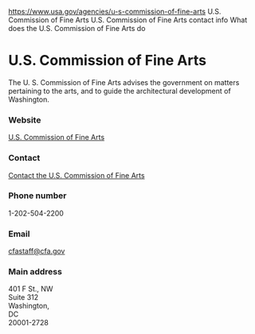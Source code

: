 

https://www.usa.gov/agencies/u-s-commission-of-fine-arts
U.S. Commission of Fine Arts
U.S. Commission of Fine Arts contact info
What does the U.S. Commission of Fine Arts do

# U.S. Commission of Fine Arts

The U. S. Commission of Fine Arts advises the government on matters pertaining to the arts, and to guide the architectural development of Washington.

### Website
[U.S. Commission of Fine Arts](http://www.cfa.gov/)

### Contact
[Contact the U.S. Commission of Fine Arts](https://www.cfa.gov/contact-us)

### Phone number
1-202-504-2200

### Email
[cfastaff@cfa.gov](mailto:cfastaff@cfa.gov)

### Main address
401 F St., NW  
Suite 312  
Washington,  
DC  
20001-2728
